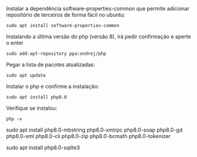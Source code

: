 Instalar a dependência software-properties-common que permite adicionar repositório de terceiros de forma fácil no ubuntu:
~~~
sudo apt install software-properties-common
~~~

Instalando a última versão do php (versão 8), irá pedir confirmação e aperte o enter
~~~
sudo add-apt-repository ppa:ondrej/php
~~~

Pegar a lista de pacotes atualizadas:
~~~
sudo apt update
~~~

Instalar o php e confirme a instalação:
~~~
sudo apt install php8.0
~~~

Verifique se instalou:
~~~
php -v
~~~


sudo apt install php8.0-mbstring php8.0-xmlrpc php8.0-soap php8.0-gd php8.0-xml php8.0-cli php8.0-zip php8.0-bcmath php8.0-tokenizer

sudo apt install php8.0-sqlite3
